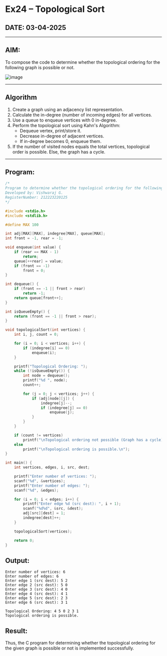 # Ex24 – Topological Sort

## DATE: 03-04-2025

---

## AIM:
To compose the code to determine whether the topological ordering for the following graph is possible or not.

![image](https://github.com/user-attachments/assets/c74a7111-9b59-475c-aad4-9baf23d50ec0)

---

## Algorithm

1. Create a graph using an adjacency list representation.
2. Calculate the in-degree (number of incoming edges) for all vertices.
3. Use a queue to enqueue vertices with 0 in-degree.
4. Perform the topological sort using Kahn's Algorithm:
   - Dequeue vertex, print/store it.
   - Decrease in-degree of adjacent vertices.
   - If in-degree becomes 0, enqueue them.
5. If the number of visited nodes equals the total vertices, topological order is possible. Else, the graph has a cycle.

---

## Program:

```c
/*
Program to determine whether the topological ordering for the following graph is possible or not
Developed by: Vishwaraj G.
RegisterNumber: 212223220125
*/

#include <stdio.h>
#include <stdlib.h>

#define MAX 100

int adj[MAX][MAX], indegree[MAX], queue[MAX];
int front = -1, rear = -1;

void enqueue(int value) {
    if (rear == MAX - 1)
        return;
    queue[++rear] = value;
    if (front == -1)
        front = 0;
}

int dequeue() {
    if (front == -1 || front > rear)
        return -1;
    return queue[front++];
}

int isQueueEmpty() {
    return (front == -1 || front > rear);
}

void topologicalSort(int vertices) {
    int i, j, count = 0;

    for (i = 0; i < vertices; i++) {
        if (indegree[i] == 0)
            enqueue(i);
    }

    printf("Topological Ordering: ");
    while (!isQueueEmpty()) {
        int node = dequeue();
        printf("%d ", node);
        count++;

        for (j = 0; j < vertices; j++) {
            if (adj[node][j]) {
                indegree[j]--;
                if (indegree[j] == 0)
                    enqueue(j);
            }
        }
    }

    if (count != vertices)
        printf("\nTopological ordering not possible (Graph has a cycle).\n");
    else
        printf("\nTopological ordering is possible.\n");
}

int main() {
    int vertices, edges, i, src, dest;

    printf("Enter number of vertices: ");
    scanf("%d", &vertices);
    printf("Enter number of edges: ");
    scanf("%d", &edges);

    for (i = 0; i < edges; i++) {
        printf("Enter edge %d (src dest): ", i + 1);
        scanf("%d%d", &src, &dest);
        adj[src][dest] = 1;
        indegree[dest]++;
    }

    topologicalSort(vertices);

    return 0;
}
```
## Output:
```
Enter number of vertices: 6
Enter number of edges: 6
Enter edge 1 (src dest): 5 2
Enter edge 2 (src dest): 5 0
Enter edge 3 (src dest): 4 0
Enter edge 4 (src dest): 4 1
Enter edge 5 (src dest): 2 3
Enter edge 6 (src dest): 3 1

Topological Ordering: 4 5 0 2 3 1 
Topological ordering is possible.
```
## Result:
Thus, the C program for determining whether the topological ordering for the given graph is possible or not is implemented successfully.
